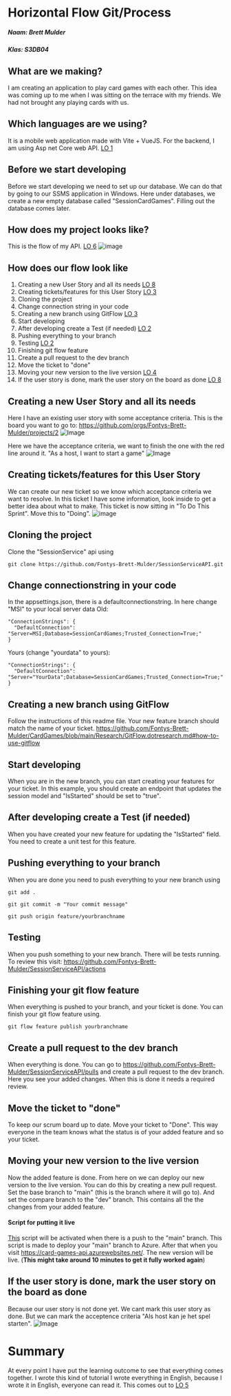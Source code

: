 # Horizontal Flow Git/Process
##### Naam: Brett Mulder
##### Klas: S3DB04

## What are we making?
I am creating an application to play card games with each other. This idea was coming up to me when I was sitting on the terrace with my friends. We had not brought any playing cards with us.

## Which languages are we using?
It is a mobile web application made with Vite + VueJS. For the backend, I am using Asp net Core web API. [LO 1](https://github.com/Fontys-Brett-Mulder/CardGames/blob/main/Documentation/Portfolio_semester3.md#full-stack-web-application)

## Before we start developing
Before we start developing we need to set up our database. We can do that by going to our SSMS application in Windows. Here under databases, we create a new empty database called "SessionCardGames". Filling out the database comes later.

## How does my project looks like? 
This is the flow of my API. [LO 6](https://github.com/Fontys-Brett-Mulder/CardGames/blob/main/Documentation/Portfolio_semester3.md#requirements-en-design)
![image](https://user-images.githubusercontent.com/99179239/207327102-5fca30a8-9d05-4777-b686-2627a2c022ad.png)

## How does our flow look like
1. Creating a new User Story and all its needs [LO 8](https://github.com/Fontys-Brett-Mulder/CardGames/blob/main/Documentation/Portfolio_semester3.md#professional)
2. Creating tickets/features for this User Story [LO 3](https://github.com/Fontys-Brett-Mulder/CardGames/blob/main/Documentation/Portfolio_semester3.md#agile-methods)
3. Cloning the project
4. Change connection string in your code 
5. Creating a new branch using GitFlow [LO 3](https://github.com/Fontys-Brett-Mulder/CardGames/blob/main/Documentation/Portfolio_semester3.md#agile-methods)
6. Start developing
7. After developing create a Test (if needed) [LO 2](https://github.com/Fontys-Brett-Mulder/CardGames/blob/main/Documentation/Portfolio_semester3.md#software-quality)
8. Pushing everything to your branch
9. Testing [LO 2](https://github.com/Fontys-Brett-Mulder/CardGames/blob/main/Documentation/Portfolio_semester3.md#software-quality)
10. Finishing git flow feature
11. Create a pull request to the dev branch
12. Move the ticket to "done"
13. Moving your new version to the live version [LO 4](https://github.com/Fontys-Brett-Mulder/CardGames/blob/main/Documentation/Portfolio_semester3.md#cicd)
14. If the user story is done, mark the user story on the board as done [LO 8](https://github.com/Fontys-Brett-Mulder/CardGames/blob/main/Documentation/Portfolio_semester3.md#professional)

## Creating a new User Story and all its needs
Here I have an existing user story with some acceptance criteria. 
This is the board you want to go to: https://github.com/orgs/Fontys-Brett-Mulder/projects/2
![Image](https://user-images.githubusercontent.com/99179239/207065010-f050ec20-34b1-4830-a294-fba5ec32d9bd.png)

Here we have the acceptance criteria, we want to finish the one with the red line around it. "As a host, I want to start a game"
![Image](https://user-images.githubusercontent.com/99179239/207065178-a37fadf6-ec8f-4fdd-b064-9dd70726d116.png)

## Creating tickets/features for this User Story
We can create our new ticket so we know which acceptance criteria we want to resolve. In this ticket I have some information, look inside to get a better idea about what to make. This ticket is now sitting in "To Do This Sprint". Move this to "Doing". 
![image](https://user-images.githubusercontent.com/99179239/207288129-583d8961-1e8e-4448-a69c-4c02d13afbcb.png)

## Cloning the project
Clone the "SessionService" api using 
```
git clone https://github.com/Fontys-Brett-Mulder/SessionServiceAPI.git
```

## Change connectionstring in your code
In the appsettings.json, there is a defaultconnectionstring. In here change "MSI" to your local server data
Old: 
```
"ConnectionStrings": {  
  "DefaultConnection": "Server=MSI;Database=SessionCardGames;Trusted_Connection=True;"  
}
```
Yours (change "yourdata" to yours):
```
"ConnectionStrings": {  
  "DefaultConnection": "Server="YourData";Database=SessionCardGames;Trusted_Connection=True;"  
}
```

## Creating a new branch using GitFlow
Follow the instructions of this readme file. Your new feature branch should match the name of your ticket. https://github.com/Fontys-Brett-Mulder/CardGames/blob/main/Research/GitFlow.dotresearch.md#how-to-use-gitflow

## Start developing
When you are in the new branch, you can start creating your features for your ticket. In this example, you should create an endpoint that updates the session model and "IsStarted" should be set to "true".

## After developing create a Test (if needed)
When you have created your new feature for updating the "IsStarted" field. You need to create a unit test for this feature. 

## Pushing everything to your branch
When you are done you need to push everything to your new branch using 
```
git add .
```

```
git git commit -m "Your commit message"
```

```
git push origin feature/yourbranchname
```

## Testing
When you push something to your new branch. There will be tests running. To review this visit: https://github.com/Fontys-Brett-Mulder/SessionServiceAPI/actions

## Finishing your git flow feature
When everything is pushed to your branch, and your ticket is done. You can finish your git flow feature using.

```
git flow feature publish yourbranchname
```

## Create a pull request to the dev branch
When everything is done. You can go to https://github.com/Fontys-Brett-Mulder/SessionServiceAPI/pulls and create a pull request to the dev branch. Here you see your added changes. When this is done it needs a required review.

## Move the ticket to "done"
To keep our scrum board up to date. Move your ticket to "Done". This way everyone in the team knows what the status is of your added feature and so your ticket. 

## Moving your new version to the live version 
Now the added feature is done. From here on we can deploy our new version to the live version. You can do this by creating a new pull request. Set the base branch to "main" (this is the branch where it will go to). And set the compare branch to the "dev" branch. This contains all the the changes from your added feature. 

#### Script for putting it live
[This](https://github.com/Fontys-Brett-Mulder/SessionServiceAPI/blob/dev/.github/workflows/azure.yml) script will be activated when there is a push to the "main" branch. This script is made to deploy your "main" branch to Azure. After that when you visit https://card-games-api.azurewebsites.net/. The new version will be live. (**This might take around 10 minutes to get it fully worked again**)

## If the user story is done, mark the user story on the board as done
Because our user story is not done yet. We cant mark this user story as done. But we can mark the acceptence criteria "Als host kan je het spel starten". 
![Image](https://user-images.githubusercontent.com/99179239/207065010-f050ec20-34b1-4830-a294-fba5ec32d9bd.png)


# Summary
At every point I have put the learning outcome to see that everything comes together. I wrote this kind of tutorial I wrote everything in English, because I wrote it in English, everyone can read it. This comes out to [LO 5](https://github.com/Fontys-Brett-Mulder/CardGames/blob/main/Documentation/Portfolio_semester3.md#cultural-differences-and-ethics)

